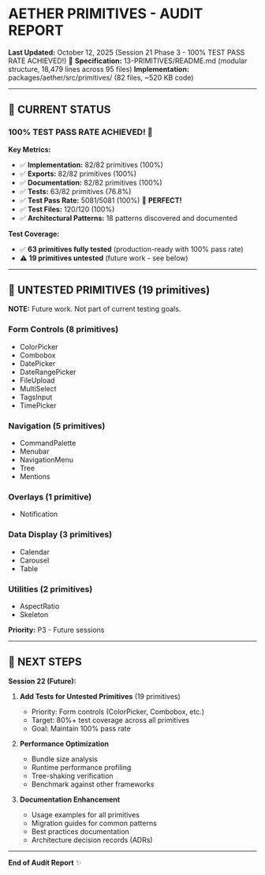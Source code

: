# AETHER PRIMITIVES - AUDIT REPORT

**Last Updated:** October 12, 2025 (Session 21 Phase 3 - 100% TEST PASS RATE ACHIEVED!) 🎉
**Specification:** 13-PRIMITIVES/README.md (modular structure, 18,479 lines across 95 files)
**Implementation:** packages/aether/src/primitives/ (82 files, ~520 KB code)

---

## 🎯 CURRENT STATUS

### **100% TEST PASS RATE ACHIEVED!** 🎉

**Key Metrics:**
- ✅ **Implementation:** 82/82 primitives (100%)
- ✅ **Exports:** 82/82 primitives (100%)
- ✅ **Documentation:** 82/82 primitives (100%)
- ✅ **Tests:** 63/82 primitives (76.8%)
- ✅ **Test Pass Rate:** 5081/5081 (100%) 🎉 **PERFECT!**
- ✅ **Test Files:** 120/120 (100%)
- ✅ **Architectural Patterns:** 18 patterns discovered and documented

**Test Coverage:**
- ✅ **63 primitives fully tested** (production-ready with 100% pass rate)
- ⚠️ **19 primitives untested** (future work - see below)

---

## 🎯 UNTESTED PRIMITIVES (19 primitives)

**NOTE:** Future work. Not part of current testing goals.

### Form Controls (8 primitives)
- ColorPicker
- Combobox
- DatePicker
- DateRangePicker
- FileUpload
- MultiSelect
- TagsInput
- TimePicker

### Navigation (5 primitives)
- CommandPalette
- Menubar
- NavigationMenu
- Tree
- Mentions

### Overlays (1 primitive)
- Notification

### Data Display (3 primitives)
- Calendar
- Carousel
- Table

### Utilities (2 primitives)
- AspectRatio
- Skeleton

**Priority:** P3 - Future sessions

---

## 🎯 NEXT STEPS

**Session 22 (Future):**

1. **Add Tests for Untested Primitives** (19 primitives)
   - Priority: Form controls (ColorPicker, Combobox, etc.)
   - Target: 80%+ test coverage across all primitives
   - Goal: Maintain 100% pass rate

2. **Performance Optimization**
   - Bundle size analysis
   - Runtime performance profiling
   - Tree-shaking verification
   - Benchmark against other frameworks

3. **Documentation Enhancement**
   - Usage examples for all primitives
   - Migration guides for common patterns
   - Best practices documentation
   - Architecture decision records (ADRs)

---

**End of Audit Report** ✨
